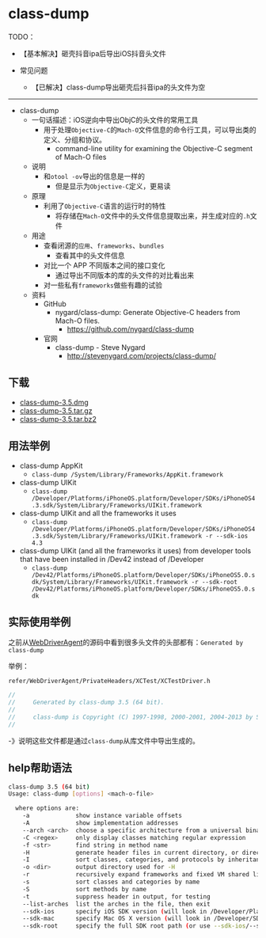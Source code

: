 # class-dump

TODO：

* 【基本解决】砸壳抖音ipa后导出iOS抖音头文件

* 常见问题
  * 【已解决】class-dump导出砸壳后抖音ipa的头文件为空

---

* class-dump
  * 一句话描述：iOS逆向中导出ObjC的头文件的常用工具
    * 用于处理`Objective-C`的`Mach-O`文件信息的命令行工具，可以导出类的定义、分组和协议。
      * command-line utility for examining the Objective-C segment of Mach-O files
  * 说明
    * 和`otool -ov`导出的信息是一样的
      * 但是显示为`Objective-C`定义，更易读
  * 原理
    * 利用了`Objective-C`语言的运行时的特性
      * 将存储在`Mach-O`文件中的头文件信息提取出来，并生成对应的`.h`文件
  * 用途
    * 查看闭源的`应用`、`frameworks`、`bundles`
      * 查看其中的头文件信息
    * 对比一个 APP 不同版本之间的接口变化
      * 通过导出不同版本的库的头文件的对比看出来
    * 对一些私有`frameworks`做些有趣的试验
  * 资料
    * GitHub
      * nygard/class-dump: Generate Objective-C headers from Mach-O files.
        * https://github.com/nygard/class-dump
    * 官网
      * class-dump - Steve Nygard
        * http://stevenygard.com/projects/class-dump/

## 下载

* [class-dump-3.5.dmg](http://stevenygard.com/download/class-dump-3.5.dmg)
* [class-dump-3.5.tar.gz](http://stevenygard.com/download/class-dump-3.5.tar.gz)
* [class-dump-3.5.tar.bz2](http://stevenygard.com/download/class-dump-3.5.tar.bz2)

## 用法举例

* class-dump AppKit
  * `class-dump /System/Library/Frameworks/AppKit.framework`
* class-dump UIKit
  * `class-dump /Developer/Platforms/iPhoneOS.platform/Developer/SDKs/iPhoneOS4.3.sdk/System/Library/Frameworks/UIKit.framework`
* class-dump UIKit and all the frameworks it uses
  * `class-dump /Developer/Platforms/iPhoneOS.platform/Developer/SDKs/iPhoneOS4.3.sdk/System/Library/Frameworks/UIKit.framework -r --sdk-ios 4.3`
* class-dump UIKit (and all the frameworks it uses) from developer tools that have been installed in /Dev42 instead of /Developer
  * `class-dump /Dev42/Platforms/iPhoneOS.platform/Developer/SDKs/iPhoneOS5.0.sdk/System/Library/Frameworks/UIKit.framework -r --sdk-root /Dev42/Platforms/iPhoneOS.platform/Developer/SDKs/iPhoneOS5.0.sdk`

## 实际使用举例

之前从[WebDriverAgent](https://github.com/appium/WebDriverAgent)的源码中看到很多头文件的头部都有：`Generated by class-dump`

举例：

`refer/WebDriverAgent/PrivateHeaders/XCTest/XCTestDriver.h`

```c
//
//     Generated by class-dump 3.5 (64 bit).
//
//     class-dump is Copyright (C) 1997-1998, 2000-2001, 2004-2013 by Steve Nygard.
//
```

-》说明这些文件都是通过`class-dump`从库文件中导出生成的。

## help帮助语法

```bash
class-dump 3.5 (64 bit)
Usage: class-dump [options] <mach-o-file>

  where options are:
    -a             show instance variable offsets
    -A             show implementation addresses
    --arch <arch>  choose a specific architecture from a universal binary (ppc, ppc64, i386, x86_64)
    -C <regex>     only display classes matching regular expression
    -f <str>       find string in method name
    -H             generate header files in current directory, or directory specified with -o
    -I             sort classes, categories, and protocols by inheritance (overrides -s)
    -o <dir>       output directory used for -H
    -r             recursively expand frameworks and fixed VM shared libraries
    -s             sort classes and categories by name
    -S             sort methods by name
    -t             suppress header in output, for testing
    --list-arches  list the arches in the file, then exit
    --sdk-ios      specify iOS SDK version (will look in /Developer/Platforms/iPhoneOS.platform/Developer/SDKs/iPhoneOS<version>.sdk
    --sdk-mac      specify Mac OS X version (will look in /Developer/SDKs/MacOSX<version>.sdk
    --sdk-root     specify the full SDK root path (or use --sdk-ios/--sdk-mac for a shortcut)
```
